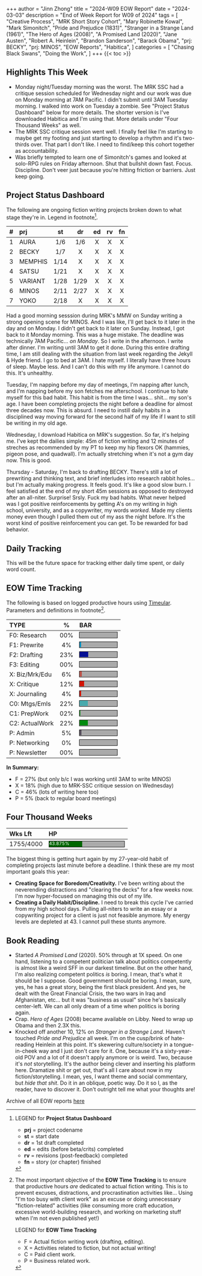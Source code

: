 +++
author = "Jinn Zhong"
title = "2024-W09 EOW Report"
date = "2024-03-03"
description = "End of Week Report for W09 of 2024"
tags = [
    "Creative Process",
    "MRK Short Story Cohort",
    "Mary Robinette Kowal",
    "Mark Simonitch",
    "Pride and Prejudice (1831)",
    "Stranger in a Strange Land (1961)",
    "The Hero of Ages (2008)",
    "A Promised Land (2020)",
    "Jane Austen",
    "Robert A. Heinlein",
    "Brandon Sanderson",
    "Barack Obama",
    "prj: BECKY",
    "prj: MINOS",
    "EOW Reports",
    "Habitica",
]
categories = [
    "Chasing Black Swans",
    "Doing the Work",
]
+++
{{< toc >}}

## Highlights This Week

* Monday night/Tuesday morning was the worst. The MRK SSC had a critique session scheduled for Wednesday night and our work was due on Monday morning at 7AM Pacific. I didn't submit until 3AM Tuesday morning. I walked into work on Tuesday a zombie. See "Project Status Dashboard" below for more details. The shorter version is I've downloaded Habitica and I'm using that. More details under "Four Thousand Weeks" as well.
* The MRK SSC critique session went well. I finally feel like I'm starting to maybe get my footing and just starting to develop a rhythm and it's two-thirds over. That part I don't like. I need to find/keep this cohort together as accountability.
* Was briefly tempted to learn one of Simonitch's games and looked at solo-RPG rules on Friday afternoon. Shut that bullshit down fast. Focus. Discipline. Don't veer just because you're hitting friction or barriers. Just keep going.
  
## Project Status Dashboard

The following are ongoing fiction writing projects broken down to what stage they're in. Legend in footnote[^1].

| # | prj | st | dr | ed | rv | fn | 
| :---: | :--- | :---: | :---: | :---: |  :---: |  :---: |
| 1 | AURA | 1/6 | 1/6 | X | X | X | 
| 2 | BECKY | 1/7 | X | X | X | X | 
| 3 | MEMPHIS | 1/14 | X | X | X | X | 
| 4 | SATSU | 1/21 | X | X | X | X | 
| 5 | VARIANT | 1/28 | 1/29 | X | X | X | X | 
| 6 | MINOS | 2/11 | 2/27 | X | X | X | X | 
| 7 | YOKO | 2/18 | X | X | X | X | X | 

Had a good morning sesssion during MRK's MMW on Sunday writing a strong opening scene for MINOS. And I was like, I'll get back to it later in the day and on Monday. I didn't get back to it later on Sunday. Instead, I got back to it Monday morning. This was a huge mistake. The deadline was technically 7AM Pacific... _on Monday_. So I write in the afternoon. I write after dinner. I'm writing until 3AM to get it done. During this entire drafting time, I am still dealing with the situation from last week regarding the Jekyll & Hyde friend. I go to bed at 3AM. I hate myself. I literally have three hours of sleep. Maybe less. And I can't do this with my life anymore. I cannot do this. It's unhealthy.

Tuesday, I'm napping before my day of meetings, I'm napping after lunch, and I'm napping before my son fetches me afterschool. I continue to hate myself for this bad habit. This habit is from the time I was... shit... my son's age. I have been completing projects the night before a deadline for almost three decades now. This is absurd. I need to instill daily habits in a disciplined way moving forward for the second half of my life if I want to still be writing in my old age.

Wednesday, I download Habitica on MRK's suggestion. So far, it's helping me. I've kept the dailies simple: 45m of fiction writing and 12 minutes of streches as recommended by my PT to keep my hip flexors OK (hammies, pigeon pose, and quadwall). I'm actually stretching when it's not a gym day now. This is good.

Thursday - Saturday, I'm back to drafting BECKY. There's still a lot of prewriting and thinking text, and brief interludes into research rabbit holes... but I'm actually making progress. It feels good. It's like a good slow burn. I feel satisfied at the end of my short 45m sessions as opposed to destroyed after an all-niter. Surprise! Srsly. Fuck my bad habits. What never helped was I got positive reinforcements by getting A's on my writing in high school, university, and as a copywriter, my words _worked_. Made my clients money even though I pulled them out of my ass the night before. It's the worst kind of positive reinforcement you can get. To be rewarded for bad behavior.

## Daily Tracking

This will be the future space for tracking either daily time spent, or daily word count.

## EOW Time Tracking

The following is based on logged productive hours using [Timeular](https://timeular.com/?linkId=lp_182779&sourceId=colin-yj-chung&tenantId=timeular). Parameters and definitions in footnote[^2].

| TYPE | % | BAR |
| :--- | :---: | :--- |
| F0: Research | 00% | <div style="width:100px;height:15px;background:#AAAAAA;border:1.3px solid #000000;"><div style="width:00%;height:14px;background:#0492C2;font-size:12px; color:white; line-height:12px;"></div></div> |
| F1: Prewrite | 4% | <div style="width:100px;height:15px;background:#AAAAAA;border:1.3px solid #000000;"><div style="width:4%;height:14px;background:#0492C2;font-size:12px; color:white; line-height:12px;"></div></div> |
| F2: Drafting | 23% | <div style="width:100px;height:15px;background:#AAAAAA;border:1.3px solid #000000;"><div style="width:23%;height:14px;background:#051094;font-size:12px; color:white; line-height:12px;"></div></div> |
| F3: Editing | 00% | <div style="width:100px;height:15px;background:#AAAAAA;border:1.3px solid #000000;"><div style="width:00%;height:14px;background:#051094;font-size:12px; color:white; line-height:12px;"></div></div> |
| X: Biz/Mrk/Edu | 6% | <div style="width:100px;height:15px;background:#AAAAAA;border:1.3px solid #000000;"><div style="width:6%;height:14px;background:#BC544B;font-size:12px; color:white; line-height:12px;"></div></div> |
| X: Critique | 12% | <div style="width:100px;height:15px;background:#AAAAAA;border:1.3px solid #000000;"><div style="width:12%;height:14px;background:#D21404;font-size:12px; color:white; line-height:12px;"></div></div> |
| X: Journaling | 4% | <div style="width:100px;height:15px;background:#AAAAAA;border:1.3px solid #000000;"><div style="width:4%;height:14px;background:#D21404;font-size:12px; color:white; line-height:12px;"></div></div> |
| C0: Mtgs/Emls | 22% |<div style="width:100px;height:15px;background:#AAAAAA;border:1.3px solid #000000;"><div style="width:22%;height:14px;background:#48AAAD;font-size:12px; color:white; line-height:12px;"></div></div> |
| C1: PrepWork | 02% | <div style="width:100px;height:15px;background:#AAAAAA;border:1.3px solid #000000;"><div style="width:02%;height:14px;background:#028A0F;font-size:12px; color:white; line-height:12px;"></div></div> |
| C2: ActualWork | 22% | <div style="width:100px;height:15px;background:#AAAAAA;border:1.3px solid #000000;"><div style="width:22%;height:14px;background:#028A0F;font-size:12px; color:white; line-height:12px;"></div></div> |
| P: Admin | 5% | <div style="width:100px;height:15px;background:#AAAAAA;border:1.3px solid #000000;"><div style="width:5%;height:14px;background:#59515e;font-size:12px; color:white; line-height:12px;"></div></div> |
| P: Networking | 0% | <div style="width:100px;height:15px;background:#AAAAAA;border:1.3px solid #000000;"><div style="width:0%;height:14px;background:#59515e;font-size:12px; color:white; line-height:12px;"></div></div> |
| P: Newsletter | 00% | <div style="width:100px;height:15px;background:#AAAAAA;border:1.3px solid #000000;"><div style="width:00%;height:14px;background:#59515e;font-size:12px; color:white; line-height:12px;"></div></div> |

**In Summary:**
* F = 27% (but only b/c I was working until 3AM to write MINOS)
* X = 18% (high due to MRK-SSC critique session on Wednesday)
* C = 46% (lots of writing here too)
* P = 5% (back to regular board meetings)

## Four Thousand Weeks

| Wks Lft | HP |
| :--- | :--- |
| 1755/4000 | <div style="width:200px;height:15px;background:#AAAAAA;border:1.3px solid #000000;"><div style="width:43.875%;height:15px;background:#006600;font-size:12px; color:white; line-height:12px;">43.875%</div></div> |

The biggest thing is getting hurt again by my 27-year-old habit of completing projects last minute before a deadline. I think these are my most important goals this year:

* **Creating Space for Boredom/Creativity.** I've been writing about the neverending distractions and "clearing the decks" for a few weeks now. I'm now hyper-focused on managing this out of my life.
* **Creating a Daily Habit/Discipline.** I need to break this cycle I've carried from my high school days. Pulling all-niters to write an essay or a copywriting project for a client is just not feasible anymore. My energy levels are depleted at 43. I cannot pull these stunts anymore.

## Book Reading

* Started _A Promised Land_ (2020). 50% through at 1X speed. On one hand, listening to a competent politician talk about politics competently is almost like a weird SFF in our darkest timeline. But on the other hand, I'm also realizing competent politics _is_ boring. I mean, that's what it should be I suppose. Good government should be boring. I mean, sure, yes, he has a great story, being the first black president. And yes, he dealt with the Great Financial Crisis, the two wars in Iraq and Afghanistan, etc... but it was "business as usual" since he's basically center-left. We can all only dream of a time when politics is boring again.
* Crap. _Hero of Ages_ (2008) became available on Libby. Need to wrap up Obama and then 2.3X this.
* Knocked off another 10, 12% on _Stranger in a Strange Land_. Haven't touched _Pride and Prejudice_ all week. I'm on the cusp/brink of hate-reading Heinlein at this point. It's skewering culture/society in a tongue-in-cheek way and I just don't care for it. One, because it's a sixty-year-old POV and a lot of it doesn't apply anymore or is weird. Two, because it's _not_ storytelling. It's the author being clever and inserting his platform here. Dramatize shit or get out, that's all I care about now in my fiction/storytelling. I mean, yes, I want theme and social commentary, but _hide that shit_. Do it in an oblique, poetic way. Do it so I, as the reader, have to discover it. Don't outright tell me what your thoughts are!

Archive of all EOW reports [here](https://journal.jinnzhong.com/tags/eow-reports/)

[^1]: LEGEND for **Project Status Dashboard**

    * **prj** = project codename
    * **st** = start date
    * **dr** = 1st draft completed
    * **ed** = edits (before beta/crits) completed
    * **rv** = revisions (post-feedback) completed
    * **fn** = story (or chapter) finished

[^2]: The most important objective of the **EOW Time Tracking** is to ensure that productive hours _are_ dedicated to actual fiction writing. This is to prevent excuses, distractions, and procrastination activities like... Using "I'm too busy with client work" as an excuse or doing unnecessary "fiction-related" activities (like consuming more craft education, excessive world-building research, and working on marketing stuff when I'm not even published yet!)
    
    LEGEND for **EOW Time Tracking**
    * F = Actual fiction writing work (drafting, editing).
    * X = Activities related to fiction, but not actual writing!
    * C = Paid client work.
    * P = Business related work.


